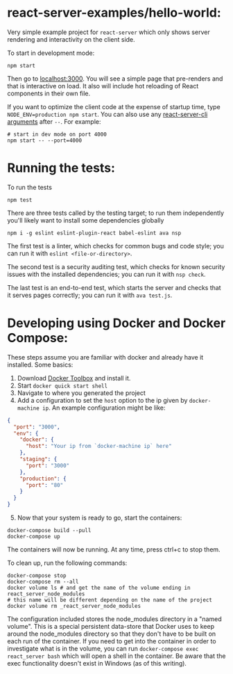# react-server-examples/hello-world:

Very simple example project for `react-server` which only shows server rendering
and interactivity on the client side.

To start in development mode:

```shell
npm start
```

Then go to [localhost:3000](http://localhost:3000/). You will see a simple page
that pre-renders and that is interactive on load. It also will include hot
reloading of React components in their own file.

If you want to optimize the client code at the expense of startup time, type
`NODE_ENV=production npm start`. You can also use any
[react-server-cli arguments](../../react-server-cli#setting-options-manually)
after `--`. For example:

```shell
# start in dev mode on port 4000
npm start -- --port=4000
```

# Running the tests:

To run the tests

```shell
npm test
```

There are three tests called by the testing target; to run them independently
you'll likely want to install some dependencies globally

```shell
npm i -g eslint eslint-plugin-react babel-eslint ava nsp
```

The first test is a linter, which checks for common bugs and code style; you can
run it with `eslint <file-or-directory>`.

The second test is a security auditing test, which checks for known security
issues with the installed dependencies; you can run it with `nsp check`.

The last test is an end-to-end test, which starts the server and checks that it
serves pages correctly; you can run it with `ava test.js`.

# Developing using Docker and Docker Compose:

These steps assume you are familiar with docker and already have it installed.
Some basics:

1. Download [Docker Toolbox](https://www.docker.com/products/docker-toolbox) and
    install it.
2. Start `docker quick start shell`
3. Navigate to where you generated the project
4. Add a configuration to set the `host` option to the ip given by
    `docker-machine ip`. An example configuration might be like:
```json
{
  "port": "3000",
  "env": {
    "docker": {
      "host": "Your ip from `docker-machine ip` here"
    },
    "staging": {
      "port": "3000"
    },
    "production": {
      "port": "80"
    }
  }
}
```
5. Now that your system is ready to go, start the containers:
```shell
docker-compose build --pull
docker-compose up
```

The containers will now be running. At any time, press ctrl+c to stop them.

To clean up, run the following commands:

```shell
docker-compose stop
docker-compose rm --all
docker volume ls # and get the name of the volume ending in react_server_node_modules
# this name will be different depending on the name of the project
docker volume rm _react_server_node_modules
```

The configuration included stores the node_modules directory in a "named volume".
This is a special persistent data-store that Docker uses to keep around the
node_modules directory so that they don't have to be built on each run of the
container. If you need to get into the container in order to investigate what
is in the volume, you can run `docker-compose exec react_server bash` which will
open a shell in the container. Be aware that the exec functionality doesn't
exist in Windows (as of this writing).
